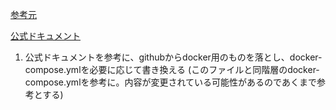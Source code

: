 [参考元](https://qiita.com/hawk777/items/2c87327f6a2d83b4bad7)

[公式ドキュメント](https://docs.growi.org/ja/admin-guide/getting-started/docker-compose.html)

1. 公式ドキュメントを参考に、githubからdocker用のものを落とし、docker-compose.ymlを必要に応じて書き換える
(このファイルと同階層のdocker-compose.ymlを参考に。内容が変更されている可能性があるのであくまで参考とする)
